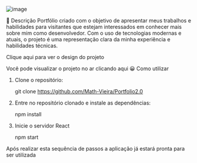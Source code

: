 ![image](https://github.com/alnnnn/Portfolio2.0-main/assets/134543555/f4c9f39f-9184-4b59-a861-067001db824e)



📑 Descrição
Portfólio criado com o objetivo de apresentar meus trabalhos e habilidades para visitantes que estejam interessados em conhecer mais sobre mim como desenvolvedor. Com o uso de tecnologias modernas e atuais, o projeto é uma representação clara da minha experiência e habilidades técnicas.

Clique aqui para ver o design do projeto

Você pode visualizar o projeto no ar clicando aqui
😀 Como utilizar
1. Clone o repositório:
  
    git clone https://github.com/Math-Vieira/Portfolio2.0
  
2. Entre no repositório clonado e instale as dependências:
  
    npm install
  
3. Inicie o servidor React
  
    npm start
  
Após realizar esta sequência de passos a aplicação já estará pronta para ser utilizada
